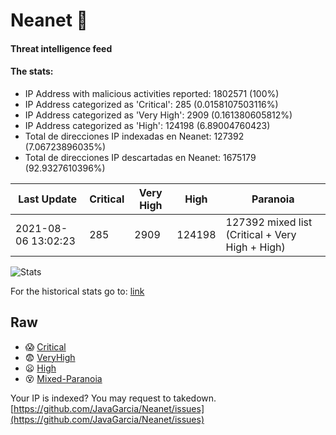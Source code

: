# Neanet :hocho:
#### Threat intelligence feed
#### The stats:

- IP Address with malicious activities reported: 1802571 (100%)
- IP Address categorized as 'Critical':  285 (0.0158107503116%)
- IP Address categorized as 'Very High':  2909 (0.161380605812%)
- IP Address categorized as 'High':  124198 (6.89004760423)
- Total de direcciones IP indexadas en Neanet:  127392 (7.06723896035%)
- Total de direcciones IP descartadas en Neanet:  1675179 (92.9327610396%)

| Last Update | Critical | Very High | High | Paranoia |
| --- | --- | --- | --- | --- |
| 2021-08-06 13:02:23 | 285 | 2909 | 124198 | 127392 mixed list (Critical + Very High + High)|

![Stats](https://docs.google.com/spreadsheets/d/e/2PACX-1vSnaNMIXVabIpDJjufMlzH7poXnshF3mgd8Is1g9ytUEzVsP5my4Trn8f-xkoLLQ38xpL3HtmUexLo6/pubchart?oid=501124687&format=image)

For the historical stats go to: [link](/stats.csv)
## Raw
- :scream: [Critical](https://raw.githubusercontent.com/JavaGarcia/Neanet/master/blacklists/neanet_critical.txt)
- :fearful: [VeryHigh](https://raw.githubusercontent.com/JavaGarcia/Neanet/master/blacklists/neanet_veryHigh.txtt)
- :frowning: [High](https://raw.githubusercontent.com/JavaGarcia/Neanet/master/blacklists/neanet_high.txt)
- :dizzy_face: [Mixed-Paranoia](https://raw.githubusercontent.com/JavaGarcia/Neanet/master/blacklists/neanet_all.txt)


Your IP is indexed? You may request to takedown. [https://github.com/JavaGarcia/Neanet/issues](https://github.com/JavaGarcia/Neanet/issues)



























































































































































































































































































































































































































































































































































































































































































































































































































































































































































































































































































































































































































































































































































































































































































































































































































































































































































































































































































































































































































































































































































































































































































































































































































































































































































































































































































































































































































































































































































































































































































































































































































































































































































































































































































































































































































































































































































































































































































































































































































































































































































































































































































































































































































































































































































































































































































































































































































































































































































































































































































































































































































































































































































































































































































































































































































































































































































































































































































































































































































































































































































































































































































































































































































































































































































































































































































































































































































































































































































































































































































































































































































































































































































































































































































































































































































































































































































































































































































































































































































































































































































































































